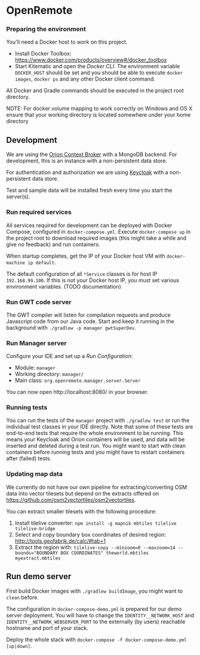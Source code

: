 # OpenRemote

### Preparing the environment

You'll need a Docker host to work on this project.

* Install Docker Toolbox: https://www.docker.com/products/overview#/docker_toolbox
* Start Kitematic and open the *Docker CLI*. The environment variable `DOCKER_HOST` should be set and you should be able to execute `docker images`, `docker ps` and any other Docker client command.

All Docker and Gradle commands should be executed in the project root directory.

NOTE: For docker volume mapping to work correctly on Windows and OS X ensure that your working directory is located somewhere under your home directory

## Development

We are using the [Orion Context Broker](https://fiware-orion.readthedocs.org/en/develop/) with a MongoDB backend. For development, this is an instance with a non-persistent data store.

For authentication and authorization we are using [Keycloak](http://keycloak.jboss.org/) with a non-persistent data store.

Test and sample data will be installed fresh every time you start the server(s).

### Run required services

All services required for development can be deployed with Docker Compose, configured in `docker-compose.yml`. Execute `docker-compose up` in the project root to download required images (this might take a while and give no feedback) and run containers.

When startup completes, get the IP of your Docker host VM with `docker-machine ip default`.

The default configuration of all `*Service` classes is for host IP `192.168.99.100`. If this is not your Docker host IP, you must set various environment variables. (TODO documentation)

### Run GWT code server

The GWT compiler will listen for compilation requests and produce Javascript code from our Java code. Start and keep it running in the background with `./gradlew -p manager gwtSuperDev`.

### Run Manager server

Configure your IDE and set up a *Run Configuration*:

- Module: `manager`
- Working directory: `manager/`
- Main class: `org.openremote.manager.server.Server`

You can now open http://localhost:8080/ in your browser.

### Running tests

You can run the tests of the `manager` project with `./gradlew test` or run the individual test classes in your IDE directly. Note that some of these tests are end-to-end tests that require the whole environment to be running. This means your Keycloak and Orion containers will be used, and data will be inserted and deleted during a test run. You might want to start with clean containers before running tests and you might have to restart containers after (failed) tests.

### Updating map data

We currently do not have our own pipeline for extracting/converting OSM data into vector tilesets but depend on the extracts offered on https://github.com/osm2vectortiles/osm2vectortiles.

You can extract smaller tilesets with the following procedure:

1. Install tilelive converter: 
    `npm install -g mapnik mbtiles tilelive tilelive-bridge`
1. Select and copy boundary box coordinates of desired region: 
    http://tools.geofabrik.de/calc/#tab=1 
1. Extract the region with: 
    `tilelive-copy --minzoom=0 --maxzoom=14 --bounds="BOUNDARY BOX COORDINATES" theworld.mbtiles myextract.mbtiles`

## Run demo server

First build Docker images with `./gradlew buildImage`, you might want to `clean` before.

The configuration in `docker-compose-demo.yml` is prepared for our demo server deployment. You will have to change the `IDENTITY__NETWORK_HOST` and `IDENTITY__NETWORK_WEBSERVER_PORT` to the externally (by users) reachable hostname and port of your stack.

Deploy the whole stack with `docker-compose -f docker-compose-demo.yml [up|down]`.